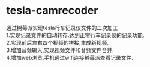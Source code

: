 # tesla-camrecoder
通过树莓派实现tesla行车记录仪文件的二次加工  
1.实现记录文件的自动转存.达到正常行车记录仪的记录功能.  
2.实现前后左右四个视频的拼接,生成新视频.  
3.增加音频输入,实现视频文件和音频文件合并.  
4.增加web浏览,手机通过wifi连接树莓派查看记录文件.  
